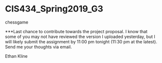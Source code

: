 # CIS434_Spring2019_G3
chessgame

***Last chance to contribute towards the project proposal. I know that some of you may not have reviewed the version I uploaded yesterday, but I will likely submit the assignment by 11:00 pm tonight (11:30 pm at the latest). Send me your thoughts via email.

Ethan Kline
